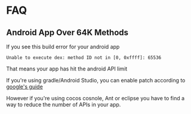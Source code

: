 <h1>FAQ</h1>

## Android App Over 64K Methods
If you see this build error for your android app
```
Unable to execute dex: method ID not in [0, 0xffff]: 65536
```
That means your app has hit the android API limit


If you're using gradle/Android Studio, you can enable patch according to [google's guide](https://developer.android.com/studio/build/multidex.html)


However if you're using cocos cosnole, Ant or eclipse you have to find a way to reduce the number of APIs in your app.